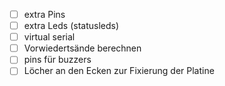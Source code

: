 - [ ]   extra Pins
- [ ]   extra Leds (statusleds)
- [ ]   virtual serial
- [ ]   Vorwiedertsände berechnen
- [ ]   pins für buzzers
- [ ]   Löcher an den Ecken zur Fixierung der Platine
